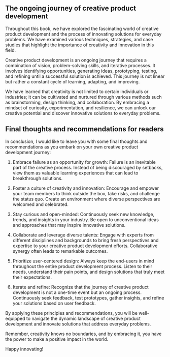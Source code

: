 
The ongoing journey of creative product development
---------------------------------------------------

Throughout this book, we have explored the fascinating world of creative product development and the process of innovating solutions for everyday problems. We have examined various techniques, strategies, and case studies that highlight the importance of creativity and innovation in this field.

Creative product development is an ongoing journey that requires a combination of vision, problem-solving skills, and iterative processes. It involves identifying opportunities, generating ideas, prototyping, testing, and refining until a successful solution is achieved. This journey is not linear but rather a constant cycle of learning, adapting, and improving.

We have learned that creativity is not limited to certain individuals or industries; it can be cultivated and nurtured through various methods such as brainstorming, design thinking, and collaboration. By embracing a mindset of curiosity, experimentation, and resilience, we can unlock our creative potential and discover innovative solutions to everyday problems.

Final thoughts and recommendations for readers
----------------------------------------------

In conclusion, I would like to leave you with some final thoughts and recommendations as you embark on your own creative product development journey:

1. Embrace failure as an opportunity for growth: Failure is an inevitable part of the creative process. Instead of being discouraged by setbacks, view them as valuable learning experiences that can lead to breakthrough solutions.

2. Foster a culture of creativity and innovation: Encourage and empower your team members to think outside the box, take risks, and challenge the status quo. Create an environment where diverse perspectives are welcomed and celebrated.

3. Stay curious and open-minded: Continuously seek new knowledge, trends, and insights in your industry. Be open to unconventional ideas and approaches that may inspire innovative solutions.

4. Collaborate and leverage diverse talents: Engage with experts from different disciplines and backgrounds to bring fresh perspectives and expertise to your creative product development efforts. Collaborative synergy often leads to remarkable outcomes.

5. Prioritize user-centered design: Always keep the end-users in mind throughout the entire product development process. Listen to their needs, understand their pain points, and design solutions that truly meet their expectations.

6. Iterate and refine: Recognize that the journey of creative product development is not a one-time event but an ongoing process. Continuously seek feedback, test prototypes, gather insights, and refine your solutions based on user feedback.

By applying these principles and recommendations, you will be well-equipped to navigate the dynamic landscape of creative product development and innovate solutions that address everyday problems.

Remember, creativity knows no boundaries, and by embracing it, you have the power to make a positive impact in the world.

Happy innovating!
